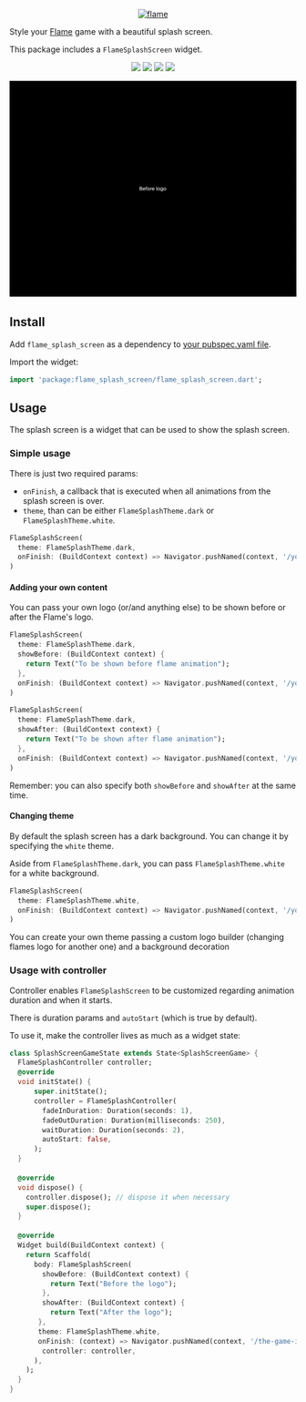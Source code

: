 <!-- markdownlint-disable MD013 -->
<p align="center">
  <a href="https://flame-engine.org">
    <img alt="flame" width="200px" src="https://user-images.githubusercontent.com/6718144/101553774-3bc7b000-39ad-11eb-8a6a-de2daa31bd64.png">
  </a>
</p>

Style your [Flame](https://github.com/flame-engine/flame) game with a beautiful splash screen.

This package includes a `FlameSplashScreen` widget.

<p align="center">
  <a title="Pub" href="https://pub.dev/packages/flame_splash_screen" ><img src="https://img.shields.io/pub/v/flame_splash_screen.svg?style=popout" /></a>
  <a title="Test" href="https://github.com/flame-engine/flame/actions?query=workflow%3Acicd+branch%3Amain"><img src="https://github.com/flame-engine/flame/actions/workflows/cicd.yml/badge.svg?branch=main&event=push"/></a>
  <a title="Discord" href="https://discord.gg/pxrBmy4"><img src="https://img.shields.io/discord/509714518008528896.svg"/></a>
  <a title="Melos" href="https://github.com/invertase/melos"><img src="https://img.shields.io/badge/maintained%20with-melos-f700ff.svg"/></a>
</p>

<p align="center">
  <img src="demo.gif" />
</p>

<!-- markdownlint-disable-next-line MD002 -->
## Install

Add `flame_splash_screen` as a dependency to
[your pubspec.yaml file](https://pub.dev/packages/flame_splash_screen/install).

Import the widget:

```dart
import 'package:flame_splash_screen/flame_splash_screen.dart';
```


## Usage

The splash screen is a widget that can be used to show the splash screen.


### Simple usage

There is just two required params:

- `onFinish`, a callback that is executed when all animations from the splash screen is over.
- `theme`, than can be either `FlameSplashTheme.dark` or `FlameSplashTheme.white`.

```dart
FlameSplashScreen(
  theme: FlameSplashTheme.dark,
  onFinish: (BuildContext context) => Navigator.pushNamed(context, '/your-game-initial-screen'),
)
```


#### Adding your own content

You can pass your own logo (or/and anything else) to be shown before or after the Flame's logo.

```dart
FlameSplashScreen(
  theme: FlameSplashTheme.dark,
  showBefore: (BuildContext context) {
    return Text("To be shown before flame animation");
  },
  onFinish: (BuildContext context) => Navigator.pushNamed(context, '/your-game-initial-screen'),
)
```

```dart
FlameSplashScreen(
  theme: FlameSplashTheme.dark,
  showAfter: (BuildContext context) {
    return Text("To be shown after flame animation");
  },
  onFinish: (BuildContext context) => Navigator.pushNamed(context, '/your-game-initial-screen'),
)
```

Remember: you can also specify both `showBefore` and `showAfter` at the same time.


#### Changing theme

By default the splash screen has a dark background. You can change it by specifying the `white`
theme.

Aside from `FlameSplashTheme.dark`, you can pass `FlameSplashTheme.white` for a white background.

```dart
FlameSplashScreen(
  theme: FlameSplashTheme.white,
  onFinish: (BuildContext context) => Navigator.pushNamed(context, '/your-game-initial-screen'),
)
```

You can create your own theme passing a custom logo builder (changing flames logo for another one)
and a background decoration


### Usage with controller

Controller enables `FlameSplashScreen` to be customized regarding animation duration and when it
starts.

There is duration params and `autoStart` (which is true by default).

To use it, make the controller lives as much as a widget state:

```dart
class SplashScreenGameState extends State<SplashScreenGame> {
  FlameSplashController controller;
  @override
  void initState() {
      super.initState();
      controller = FlameSplashController(
        fadeInDuration: Duration(seconds: 1),
        fadeOutDuration: Duration(milliseconds: 250),
        waitDuration: Duration(seconds: 2),
        autoStart: false,
      );
  }
  
  @override
  void dispose() {
    controller.dispose(); // dispose it when necessary
    super.dispose();
  }
  
  @override
  Widget build(BuildContext context) {
    return Scaffold(
      body: FlameSplashScreen(
        showBefore: (BuildContext context) {
          return Text("Before the logo");
        },
        showAfter: (BuildContext context) {
          return Text("After the logo");
       },
       theme: FlameSplashTheme.white,
       onFinish: (context) => Navigator.pushNamed(context, '/the-game-initial-screen'),
        controller: controller,
      ),
    );
  }
}
```
